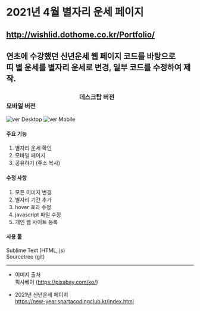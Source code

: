 # 2021년 4월 별자리 운세 페이지

## http://wishlid.dothome.co.kr/Portfolio/


## 연초에 수강했던 신년운세 웹 페이지 코드를 바탕으로<br>띠 별 운세를 별자리 운세로 변경, 일부 코드를 수정하여 제작.

### 　　　　　　　　　　　　데스크탑 버전　　　　　　　　　　　　　　　　모바일 버전
![ver Desktop](https://user-images.githubusercontent.com/56632012/113703610-02fad600-9716-11eb-940e-dae6d4d452e2.gif)
![ver Mobile](https://user-images.githubusercontent.com/56632012/113705638-a5b45400-9718-11eb-91f7-4d718ddf3181.gif)

#### 주요 기능
1. 별자리 운세 확인
2. 모바일 페이지
3. 공유하기 (주소 복사) 


#### 수정 사항
1. 모든 이미지 변경
2. 별자리 기간 추가
3. hover 효과 수정
4. javascript 파일 수정
5. 개인 웹 사이트 등록


#### 사용 툴
Sublime Text (HTML, js)<br>
Sourcetree (git)

***
- 이미지 출처<br>
픽사베이 (https://pixabay.com/ko/)

- 2021년 신년운세 페이지<br>
https://new-year.spartacodingclub.kr/index.html
